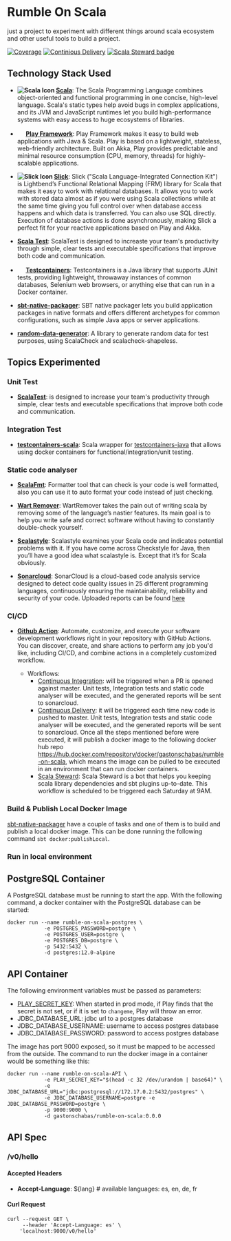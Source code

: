 Rumble On Scala
===============

just a project to experiment with different things around scala ecosystem and other useful tools to build a project.

[![Coverage](https://sonarcloud.io/api/project_badges/measure?project=gastonschabas_rumble-on-scala&metric=coverage)](https://sonarcloud.io/dashboard?id=gastonschabas_rumble-on-scala)
[![Continious Delivery](https://github.com/gastonschabas/rumble-on-scala/workflows/Continious%20Delivery/badge.svg)](https://github.com/gastonschabas/rumble-on-scala/actions?query=workflow%3A%22Continious+Delivery%22)
[![Scala Steward badge](https://img.shields.io/badge/Scala_Steward-helping-blue.svg?style=flat&logo=data:image/png;base64,iVBORw0KGgoAAAANSUhEUgAAAA4AAAAQCAMAAAARSr4IAAAAVFBMVEUAAACHjojlOy5NWlrKzcYRKjGFjIbp293YycuLa3pYY2LSqql4f3pCUFTgSjNodYRmcXUsPD/NTTbjRS+2jomhgnzNc223cGvZS0HaSD0XLjbaSjElhIr+AAAAAXRSTlMAQObYZgAAAHlJREFUCNdNyosOwyAIhWHAQS1Vt7a77/3fcxxdmv0xwmckutAR1nkm4ggbyEcg/wWmlGLDAA3oL50xi6fk5ffZ3E2E3QfZDCcCN2YtbEWZt+Drc6u6rlqv7Uk0LdKqqr5rk2UCRXOk0vmQKGfc94nOJyQjouF9H/wCc9gECEYfONoAAAAASUVORK5CYII=)](https://scala-steward.org)

## Technology Stack Used

- **![Scala Icon](https://www.scala-lang.org/resources/favicon-16x16.png) [Scala](https://www.scala-lang.org/)**: The
Scala Programming Language combines object-oriented and functional programming in one concise, high-level language.
Scala's static types help avoid bugs in complex applications, and its JVM and JavaScript runtimes let you build
high-performance systems with easy access to huge ecosystems of libraries.

- **<img src="https://www.playframework.com/favicon.ico" width="16" height="16" />
[Play Framework](https://www.playframework.com/)**: Play Framework makes it easy to build web applications with Java &
Scala. Play is based on a lightweight, stateless, web-friendly architecture. Built on Akka, Play provides predictable
and minimal resource consumption (CPU, memory, threads) for highly-scalable applications.

- **![Slick Icon](http://scala-slick.org/doc/3.3.3/favicon.ico) [Slick](https://scala-slick.org/)**: Slick ("Scala
Language-Integrated Connection Kit") is Lightbend’s Functional Relational Mapping (FRM) library for Scala that makes it
easy to work with relational databases. It allows you to work with stored data almost as if you were using Scala
collections while at the same time giving you full control over when database access happens and which data is
transferred. You can also use SQL directly. Execution of database actions is done asynchronously, making Slick a perfect
fit for your reactive applications based on Play and Akka.

- **[Scala Test](https://www.scalatest.org/)**: ScalaTest is designed to increaste your team's productivity through
simple, clear tests and executable specifications that improve both code and communication.

- **<img src="https://www.testcontainers.org/favicon.ico" width="16" height="16" />
[Testcontainers](https://www.testcontainers.org/)**: Testcontainers is a Java library that supports JUnit tests,
providing lightweight, throwaway instances of common databases, Selenium web browsers, or anything else that can run in
a Docker container.

- **[sbt-native-packager](https://sbt-native-packager.readthedocs.io/en/stable/index.html)**: SBT native packager lets
you build application packages in native formats and offers different archetypes for common configurations, such as
simple Java apps or server applications.

- **[random-data-generator](https://github.com/DanielaSfregola/random-data-generator)**: A library to generate random
data for test purposes, using ScalaCheck and scalacheck-shapeless.

## Topics Experimented

### Unit Test
- **[ScalaTest](https://www.scalatest.org/user_guide)**: is designed to increase your team's productivity through
simple, clear tests and executable specifications that improve both code and communication.

### Integration Test
- **[testcontainers-scala](https://github.com/testcontainers/testcontainers-scala)**: Scala wrapper for [testcontainers-java](https://github.com/testcontainers/testcontainers-java) that allows using docker containers for functional/integration/unit testing.

### Static code analyser 
- **[ScalaFmt](https://scalameta.org/scalafmt/)**: Formatter tool that can check is your code is well formatted,
also you can use it to auto format your code instead of just checking.
  
- **[Wart Remover](https://www.wartremover.org/)**: WartRemover takes the pain out of writing scala by removing some of
the language’s nastier features. Its main goal is to help you write safe and correct software without having to
constantly double-check yourself.

- **[Scalastyle](http://www.scalastyle.org/)**: Scalastyle examines your Scala code and indicates potential problems
with it. If you have come across Checkstyle for Java, then you’ll have a good idea what scalastyle is. Except that
it’s for Scala obviously.

- **[Sonarcloud](https://sonarcloud.io/documentation)**: SonarCloud is a cloud-based code analysis service designed to
detect code quality issues in 25 different programming languages, continuously ensuring the maintainability,
reliability and security of your code.
Uploaded reports can be found [here](https://sonarcloud.io/dashboard?id=gastonschabas_rumble-on-scala)

### CI/CD 
- **[Github Action](https://docs.github.com/en/actions)**: Automate, customize, and execute your software development
workflows right in your repository with GitHub Actions. You can discover, create, and share actions to perform any job
you'd like, including CI/CD, and combine actions in a completely customized workflow.

  - Workflows:
    - [Continuous Integration](.github/workflows/ci.yml): will be triggered when a PR is opened against master. Unit
    tests, Integration tests and static code analyser will be executed, and the generated reports will be sent to
    sonarcloud. 
    - [Continuous Delivery](.github/workflows/cd.yml): it will be triggered each time new code is pushed to master.
    Unit tests, Integration tests and static code analyser will be executed, and the generated reports will be sent to
    sonarcloud. Once all the steps mentioned before were executed, it will publish a docker image to the following
    docker hub repo https://hub.docker.com/repository/docker/gastonschabas/rumble-on-scala, which means the image can be
    pulled to be executed in an environment that can run docker containers.
    - [Scala Steward](https://scala-steward.org): Scala Steward is a bot that helps you keeping scala library
    dependencies and sbt plugins up-to-date. This workflow is scheduled to be triggered each Saturday at 9AM. 

### Build & Publish Local Docker Image
[sbt-native-packager](https://sbt-native-packager.readthedocs.io/en/stable/index.html) have a couple of tasks and one of
them is to build and publish a local docker image. This can be done running the following command
`sbt docker:publishLocal`.

### Run in local environment

## PostgreSQL Container
A PostgreSQL database must be running to start the app. With the following command, a docker container with the
PostgreSQL database can be started:

```shell script
docker run --name rumble-on-scala-postgres \
            -e POSTGRES_PASSWORD=postgre \
            -e POSTGRES_USER=postgre \
            -e POSTGRES_DB=postgre \
            -p 5432:5432 \
            -d postgres:12.0-alpine
```

## API Container
The following environment variables must be passed as parameters:

- [PLAY_SECRET_KEY](https://www.playframework.com/documentation/2.8.x/ApplicationSecret): When started in prod mode, if
Play finds that the secret is not set, or if it is set to `changeme`, Play will throw an error.
- JDBC_DATABASE_URL: jdbc url to a postgres database
- JDBC_DATABASE_USERNAME: username to access postgres database
- JDBC_DATABASE_PASSWORD: password to access postgres database

The image has port 9000 exposed, so it must be mapped to be accessed from the outside.
The command to run the docker image in a container would be something like this:

```shell script
docker run --name rumble-on-scala-API \
            -e PLAY_SECRET_KEY="$(head -c 32 /dev/urandom | base64)" \
            -e JDBC_DATABASE_URL="jdbc:postgresql://172.17.0.2:5432/postgres" \
            -e JDBC_DATABASE_USERNAME=postgre -e JDBC_DATABASE_PASSWORD=postgre \
            -p 9000:9000 \
            -d gastonschabas/rumble-on-scala:0.0.0
```

## API Spec

### /v0/hello
#### Accepted Headers
- **Accept-Language**: ${lang} # available languages: es, en, de, fr

#### Curl Request
```shell script
curl --request GET \
     --header 'Accept-Language: es' \
    'localhost:9000/v0/hello'
``` 